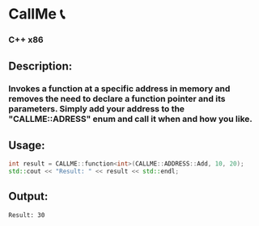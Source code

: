 # CallMe :telephone_receiver:
### C++ x86

## Description:
### Invokes a function at a specific address in memory and removes the need to declare a function pointer and its parameters. Simply add your address to the "CALLME::ADRESS" enum and call it when and how you like.

## Usage:
```cpp
int result = CALLME::function<int>(CALLME::ADDRESS::Add, 10, 20);
std::cout << "Result: " << result << std::endl;
```
## Output:
```bash
Result: 30
```